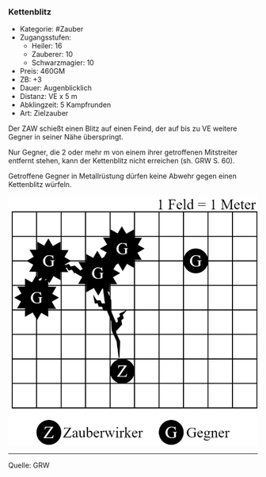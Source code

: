 ### Kettenblitz

- Kategorie: #Zauber
- Zugangsstufen:
  - Heiler: 16
  - Zauberer: 10
  - Schwarzmagier: 10
- Preis: 460GM
- ZB: +3
- Dauer: Augenblicklich
- Distanz: VE x 5 m
- Abklingzeit: 5 Kampfrunden
- Art: Zielzauber

Der ZAW schießt einen Blitz auf einen Feind, der auf bis zu VE weitere Gegner in seiner Nähe überspringt.

Nur Gegner, die 2 oder mehr m von einem ihrer getroffenen Mitstreiter entfernt stehen, kann der Kettenblitz nicht erreichen (sh. GRW S. 60).

Getroffene Gegner in Metallrüstung dürfen keine Abwehr gegen einen Kettenblitz würfeln.

![Kettenblitz springt auf Gegner](../images/kettenblitz.png)

---

Quelle: GRW
